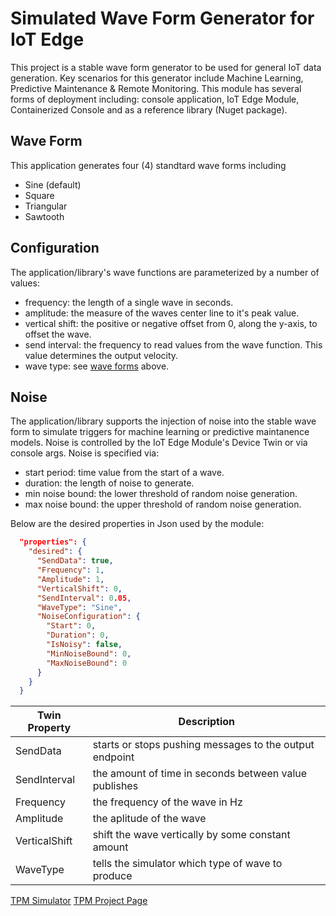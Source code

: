# Simulated Wave Form Generator for IoT Edge

This project is a stable wave form generator to be used for general IoT data generation.  Key scenarios for this generator include Machine Learning, Predictive Maintenance & Remote Monitoring.  This module has several forms of deployment including: console application, IoT Edge Module, Containerized Console and as a reference library (Nuget package).  

## Wave Form
This application generates four (4) standtard wave forms including 
- Sine (default)
- Square
- Triangular
- Sawtooth

## Configuration
The application/library's wave functions are parameterized by a number of values:
- frequency: the length of a single wave in seconds.
- amplitude: the measure of the waves center line to it's peak value.
- vertical shift: the positive or negative offset from 0, along the y-axis, to offset the wave.
- send interval: the frequency to read values from the wave function. This value determines the output velocity.
- wave type: see [wave forms](#wave-forms) above.   

## Noise
The application/library supports the injection of noise into the stable wave form to simulate triggers for machine learning or predictive maintanence models.  Noise is controlled by the IoT Edge Module's Device Twin or via console args.  Noise is specified via: 
- start period: time value from the start of a wave. 
- duration: the length of noise to generate.
- min noise bound: the lower threshold of random noise generation.
- max noise bound: the upper threshold of random noise generation. 

Below are the desired properties in Json used by the module:

```json
  "properties": {
    "desired": {
      "SendData": true,
      "Frequency": 1,
      "Amplitude": 1,
      "VerticalShift": 0,
      "SendInterval": 0.05,
      "WaveType": "Sine",
      "NoiseConfiguration": {
        "Start": 0,
        "Duration": 0,
        "IsNoisy": false,
        "MinNoiseBound": 0,
        "MaxNoiseBound": 0
      }
    }
  }
```

| Twin Property  | Description |
| ------------- | ------------- |
| SendData  | starts or stops pushing messages to the output endpoint  |
| SendInterval  | the amount of time in seconds between value publishes  |
| Frequency  | the frequency of the wave in Hz  |
| Amplitude  | the aplitude of the wave |
| VerticalShift  | shift the wave vertically by some constant amount  |
| WaveType  | tells the simulator which type of wave to produce  |


[TPM Simulator](https://www.microsoft.com/en-us/download/confirmation.aspx?id=52507)
[TPM Project Page](https://www.microsoft.com/en-us/research/project/the-trusted-platform-module-tpm/)